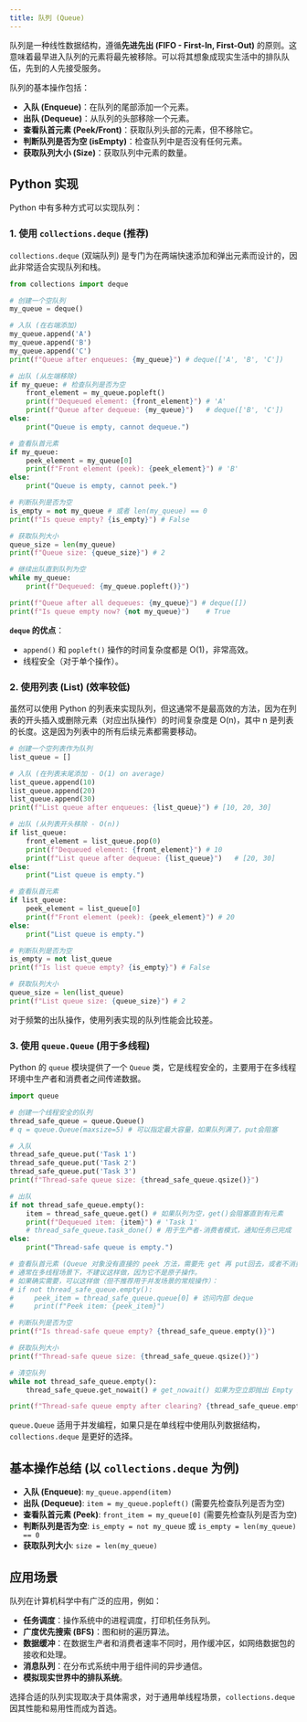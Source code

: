 ```yaml
---
title: 队列 (Queue)
---
```

队列是一种线性数据结构，遵循**先进先出 (FIFO - First-In, First-Out)** 的原则。这意味着最早进入队列的元素将最先被移除。可以将其想象成现实生活中的排队队伍，先到的人先接受服务。

队列的基本操作包括：
-   **入队 (Enqueue)**：在队列的尾部添加一个元素。
-   **出队 (Dequeue)**：从队列的头部移除一个元素。
-   **查看队首元素 (Peek/Front)**：获取队列头部的元素，但不移除它。
-   **判断队列是否为空 (isEmpty)**：检查队列中是否没有任何元素。
-   **获取队列大小 (Size)**：获取队列中元素的数量。

## Python 实现
Python 中有多种方式可以实现队列：

### 1. 使用 `collections.deque` (推荐)
`collections.deque` (双端队列) 是专门为在两端快速添加和弹出元素而设计的，因此非常适合实现队列和栈。

```python
from collections import deque

# 创建一个空队列
my_queue = deque()

# 入队 (在右端添加)
my_queue.append('A')
my_queue.append('B')
my_queue.append('C')
print(f"Queue after enqueues: {my_queue}") # deque(['A', 'B', 'C'])

# 出队 (从左端移除)
if my_queue: # 检查队列是否为空
    front_element = my_queue.popleft()
    print(f"Dequeued element: {front_element}") # 'A'
    print(f"Queue after dequeue: {my_queue}")   # deque(['B', 'C'])
else:
    print("Queue is empty, cannot dequeue.")

# 查看队首元素
if my_queue:
    peek_element = my_queue[0]
    print(f"Front element (peek): {peek_element}") # 'B'
else:
    print("Queue is empty, cannot peek.")

# 判断队列是否为空
is_empty = not my_queue # 或者 len(my_queue) == 0
print(f"Is queue empty? {is_empty}") # False

# 获取队列大小
queue_size = len(my_queue)
print(f"Queue size: {queue_size}") # 2

# 继续出队直到队列为空
while my_queue:
    print(f"Dequeued: {my_queue.popleft()}")

print(f"Queue after all dequeues: {my_queue}") # deque([])
print(f"Is queue empty now? {not my_queue}")    # True
```

**`deque` 的优点**：
-   `append()` 和 `popleft()` 操作的时间复杂度都是 O(1)，非常高效。
-   线程安全（对于单个操作）。

### 2. 使用列表 (List) (效率较低)
虽然可以使用 Python 的列表来实现队列，但这通常不是最高效的方法，因为在列表的开头插入或删除元素（对应出队操作）的时间复杂度是 O(n)，其中 n 是列表的长度。这是因为列表中的所有后续元素都需要移动。

```python
# 创建一个空列表作为队列
list_queue = []

# 入队 (在列表末尾添加 - O(1) on average)
list_queue.append(10)
list_queue.append(20)
list_queue.append(30)
print(f"List queue after enqueues: {list_queue}") # [10, 20, 30]

# 出队 (从列表开头移除 - O(n))
if list_queue:
    front_element = list_queue.pop(0)
    print(f"Dequeued element: {front_element}") # 10
    print(f"List queue after dequeue: {list_queue}")   # [20, 30]
else:
    print("List queue is empty.")

# 查看队首元素
if list_queue:
    peek_element = list_queue[0]
    print(f"Front element (peek): {peek_element}") # 20
else:
    print("List queue is empty.")

# 判断队列是否为空
is_empty = not list_queue
print(f"Is list queue empty? {is_empty}") # False

# 获取队列大小
queue_size = len(list_queue)
print(f"List queue size: {queue_size}") # 2
```
对于频繁的出队操作，使用列表实现的队列性能会比较差。

### 3. 使用 `queue.Queue` (用于多线程)
Python 的 `queue` 模块提供了一个 `Queue` 类，它是线程安全的，主要用于在多线程环境中生产者和消费者之间传递数据。

```python
import queue

# 创建一个线程安全的队列
thread_safe_queue = queue.Queue()
# q = queue.Queue(maxsize=5) # 可以指定最大容量，如果队列满了，put会阻塞

# 入队
thread_safe_queue.put('Task 1')
thread_safe_queue.put('Task 2')
thread_safe_queue.put('Task 3')
print(f"Thread-safe queue size: {thread_safe_queue.qsize()}")

# 出队
if not thread_safe_queue.empty():
    item = thread_safe_queue.get() # 如果队列为空，get()会阻塞直到有元素
    print(f"Dequeued item: {item}") # 'Task 1'
    # thread_safe_queue.task_done() # 用于生产者-消费者模式，通知任务已完成
else:
    print("Thread-safe queue is empty.")

# 查看队首元素 (Queue 对象没有直接的 peek 方法，需要先 get 再 put回去，或者不消费)
# 通常在多线程场景下，不建议这样做，因为它不是原子操作。
# 如果确实需要，可以这样做（但不推荐用于并发场景的常规操作）：
# if not thread_safe_queue.empty():
#     peek_item = thread_safe_queue.queue[0] # 访问内部 deque
#     print(f"Peek item: {peek_item}")

# 判断队列是否为空
print(f"Is thread-safe queue empty? {thread_safe_queue.empty()}")

# 获取队列大小
print(f"Thread-safe queue size: {thread_safe_queue.qsize()}")

# 清空队列
while not thread_safe_queue.empty():
    thread_safe_queue.get_nowait() # get_nowait() 如果为空立即抛出 Empty 异常

print(f"Thread-safe queue empty after clearing? {thread_safe_queue.empty()}")
```
`queue.Queue` 适用于并发编程，如果只是在单线程中使用队列数据结构，`collections.deque` 是更好的选择。

## 基本操作总结 (以 `collections.deque` 为例)

-   **入队 (Enqueue)**: `my_queue.append(item)`
-   **出队 (Dequeue)**: `item = my_queue.popleft()` (需要先检查队列是否为空)
-   **查看队首元素 (Peek)**: `front_item = my_queue[0]` (需要先检查队列是否为空)
-   **判断队列是否为空**: `is_empty = not my_queue` 或 `is_empty = len(my_queue) == 0`
-   **获取队列大小**: `size = len(my_queue)`

## 应用场景
队列在计算机科学中有广泛的应用，例如：

-   **任务调度**：操作系统中的进程调度，打印机任务队列。
-   **广度优先搜索 (BFS)**：图和树的遍历算法。
-   **数据缓冲**：在数据生产者和消费者速率不同时，用作缓冲区，如网络数据包的接收和处理。
-   **消息队列**：在分布式系统中用于组件间的异步通信。
-   **模拟现实世界中的排队系统**。

选择合适的队列实现取决于具体需求，对于通用单线程场景，`collections.deque` 因其性能和易用性而成为首选。
